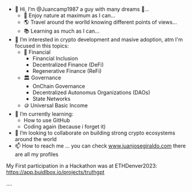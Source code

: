 <!---
Juancamp1987/Juancamp1987 is a ✨ special ✨ repository because its `README.md` (this file) appears on your GitHub profile.
You can click the Preview link to take a look at your changes.
--->

- 👋 Hi, I’m @Juancamp1987 a guy with many dreams 💭... 
    - 🌱 Enjoy nature at maximum as I can...
    - 🌎 Travel around the worlld knowing different points of views...
    - 📚 Learning as much as I can...
- 👀 I’m interested in crypto development and masive adoption, atm I'm focused in this topics:
    - 🏦 Financial
        - Financial Inclusion
        - Decentralized Finance (DeFi)
        - Regenerative Finance (ReFi)
    - 🏛 Governance
        - OnChain Governance
        - Decentralized Autonomus Organizations (DAOs)
        - State Networks
    - 🪙 Universal Basic Income
- 🌱 I’m currently learning:
    - How to use GitHub
    - Coding again (because i forget it)
- 💞️ I’m looking to collaborate on building strong crypto ecosystems around the world
- 📫 How to reach me ... you can check www.juanjosegiraldo.com there are all my profiles

My First participation in a Hackathon was at ETHDenver2023: https://app.buidlbox.io/projects/truthgpt

....

